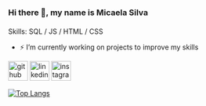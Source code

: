 ### Hi there 👋, my name is Micaela Silva
#### 
Skills: SQL / JS / HTML / CSS

- ⚡ I’m currently working on projects to improve my skills  


[<img src='https://cdn.jsdelivr.net/npm/simple-icons@3.0.1/icons/github.svg' alt='github' height='40'>](https://github.com/mmicaelasilva7)  [<img src='https://cdn.jsdelivr.net/npm/simple-icons@3.0.1/icons/linkedin.svg' alt='linkedin' height='40'>](https://www.linkedin.com/in/https://www.linkedin.com/in/micaela-silva-094a9017a//)  [<img src='https://cdn.jsdelivr.net/npm/simple-icons@3.0.1/icons/instagram.svg' alt='instagram' height='40'>](https://www.instagram.com/https://www.instagram.com/webdesign.ms//)  

[![Top Langs](https://github-readme-stats.vercel.app/api/top-langs/?username=mmicaelasilva7)](https://github.com/anuraghazra/github-readme-stats)

